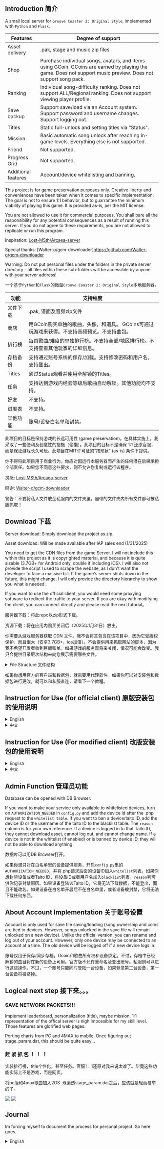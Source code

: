 ## Introduction 简介

A small local server for ```Groove Coaster 2: Original Style```, implemented with ```Python``` and ```Flask```. 

| Features            | Degree of support                                                                                                      |
|---------------------|------------------------------------------------------------------------------------------------------------------------|
| Asset delivery      | .pak, stage and music zip files                                                                                        |
| Shop                | Purchase individual songs, avatars, and items using GCoin. GCoins are earned by playing the game. Does not support music preview. Does not support song pack. |
| Ranking             | Individual song-difficulty ranking. Does not support ALL/Regional ranking. Does not support viewing player profile.    |
| Save backup         | Support save/load via an Account system. Support password and username changes. Support logging out.                   |
| Titles              | Static full-unlock and setting titles via "Status".                                                                    |
| Mission             | Basic automatic song unlock after reaching in-game levels. Everything else is not supported.                           |
| Friend              | Not supported.                                                                                                         |
| Progress Grid       | Not supported.                                                                                                         |
| Additional features | Account/device whitelisting and banning.                                                                               |

This project is for game preservation purposes only. Creative liberty and conveniences have been taken when it comes to specific implementation. The goal is not to ensure 1:1 behavior, but to guarrantee the minimum viability of playing this game. It is provided as-is, per the MIT license.

You are not allowed to use it for commercial purposes. You shall bare all the responsibility for any potential consequences as a result of running this server. If you do not agree to these requirements, you are not allowed to replicate or run this program.

Inspiration: [Lost-MSth/Arcaea-server](https://github.com/Lost-MSth/Arcaea-server)

Special thanks: [Walter-o/gcm-downloader]https://github.com/Walter-o/gcm-downloader

Warning: Do not put personal files under the folders in the private server directory - all files within these sub-folders will be accessible by anyone with your server address!

一个基于```Python```和```Flask```的微型```Groove Coaster 2: Original Style```本地服务器。

| 功能         | 支持程度                                                                                     |
|--------------|---------------------------------------------------------------------------------------------|
| 文件下载      | .pak, 谱面及音频zip文件                                                                      |
| 商店         | 用GCoin购买单独的歌曲，头像，和道具。 GCoins可通过玩游戏来获得。不支持音频预览。不支持曲包。       |
| 排行榜       | 每首歌曲/难度的单独排行榜。不支持全部/地区排行榜。不支持查看其他玩家的详细信息。                    |
| 存档备份     | 支持通过账号系统的保存/加载。支持修改密码和用户名。支持登出。                                     |
| Titles      | 通过Status观看并使用全解锁的Titles。                                                           |
| 任务         | 支持达到游戏内经验等级后歌曲自动解锁。其他功能均不支持。                                         |
| 好友         | 不支持。                                                                                     |
| 进度表       | 不支持。                                                                                     |
| 其他功能     | 账号/设备白名单和封禁。                                                                       |

此项目的目标是保持游戏的长远可用性 (game preservation)。在具体实施上，我采取了一些便利及创意性的措施（偷懒）。此项目的目标不是确保 1:1 还原官服，而是保证游戏长久可玩。此项目在MIT许可证的“按现状” (as-is) 条件下提供。

你不得将此项目用于商业行为。你应对因运行本服务器而产生的任何潜在后果承担全部责任。如果您不同意这些要求，则不允许您复制或运行该程序。

灵感: [Lost-MSth/Arcaea-server](https://github.com/Lost-MSth/Arcaea-server)

鸣谢: [Walter-o/gcm-downloader](https://github.com/Walter-o/gcm-downloader)

警告：不要将私人文件放至私服内的文件夹里。自带的文件夹内所有文件都可被私服抓取！

## Download 下载

Server download: Simply download the project as zip.

Asset download: Will be made available after IAP sales end (1/31/2025)

You need to get the CDN files from the game Server. I will not include this within this project as it is copyrighted material, and because it is quite sizable (3.7GB+ for Android only, double if including iOS). I will also not provide the script I used to scrape the website, as I don't want the developer to face a massive bill. If the game's server shuts down in the future, this might change. I will only provide the directory hierarchy to show you what is needed.

If you want to use the official client, you would need some proxying software to redirect the traffic to your server. If you are okay with modifying the client, you can connect directly and please read the next tutorial。

服务器下载：将此repo以zip形式下载。

资源下载：将在应用内购买关闭后（2025年1月31日）放出。

你需要从游戏服务器获取 CDN 文件。我不会将其包含在该项目中，因为它受版权保护，而且很大（安卓3.7GB+，ios加倍）。不会提供用来抓取网站的脚本，因为我不希望开发者收到巨额账单。如果游戏的服务器将来关闭，情况可能会改变。我只会提供目录层次结构来向您展示需要哪些文件。

<details>
<summary>File Structure 文件结构</summary>
<br>

server/

├─ files/

│  ├─ gc2/

│  │  ├─ audio/

│  │  │  ├─ ogg and m4a zips

│  │  ├─ stage/

│  │  │  ├─ zip files for stage

│  │  ├─ model.pak

│  │  ├─ skin.pak

│  │  ├─ tunefile.pak

│  ├─ web/

│  │  ├─ webpage assets

├─ fs.json

├─ 7001.py

├─ config.py

</details>

如果你想用官方的客户端和数据包，就需要用代理软件。如果你可以对安装包和数据包进行更改，就可以和私服直连，请看下一个教程。



## Instruction for Use (for official client) 原版安装包的使用说明

<details>
<summary>English</summary>
<br>

For android 9+ devices, you need to bypass the https protection in order to MITM the connection between game client and server. If you have root, you can install Certificate Authorities to system level, allowing the device to trust it. If you don't have root, I don't think it is possible and you might have to modify the client slightly using the next section.

I did not test this method on iOS. If you know how to proxy stuff there, feel free to continue reading and try the equivalent there.

I will demonstrate the VProxid + Charles method. Install VProxid on your android device. Install Charles on your Windows PC. Charles has a free trial period, but there are ways to register it for free. Please do your own research on that subject.

Install python on your server machine. Download all the assets and server files. Run ipconfig in CMD to obtain your local IPV4, modify config.py to match the IP. In VProxid, create a new profile with server as the server IP, port as 8889, type as socks5, and in "click to select applications", select groove coaster 2. Go back and activate the profile.

Install Charles Certificate Authority on your android device by going to the top bar: Help – SSL Proxying – Install Charles Root Certificate on a mobile device. Follow its instructions. Install the downloaded certificate. If you want to use the first method, follow this (https://gist.github.com/pwlin/8a0d01e6428b7a96e2eb) guide to move the user-level certificate to system level. Once done, go to your system setting – certificates, and double check that Charles certificate appears at the bottom of the system certificates.

After you’re done, open command on windows. Type “ipconfig”, and remember your IPV4 address. This assumes that you are connected to a WIFI, and it should start with 192 or 172. Open the config.py of the private server, and change the IP accordingly. Type “cmd” in the file directory on the top of the file explorer, and press enter. A command prompt will be opened for that directory. Type “python 7000.py” to start the server. If an error pops up, resolve it now – install python for your machine, and install flask module.

In Charles, open top bar: Proxy – Proxy Settings. Enable SOCKS proxy on port 8889. Enable http proxying over socks, include default ports. Then, in top bar: Tools – Map Remote, map a URL to your Server IP address:port, under http. The URL is: https://gc2018.gczero.com. 

![](https://studio.code.org/v3/assets/BDOGr35iuNT4hc06y6O_ES5P96xr3SMqhQ2tdwI1KOY/help1.JPG)

![](https://studio.code.org/v3/assets/BDOGr35iuNT4hc06y6O_ES5P96xr3SMqhQ2tdwI1KOY/test2.JPG)

On your android device, open VProxid. Create a new profile, with the server being your computer’s IP, port being 8889, type being socks5, and select GROOVE 2 using the app selector. Once created, click the play button on the profile to activate it.

![](https://studio.code.org/v3/assets/BDOGr35iuNT4hc06y6O_ES5P96xr3SMqhQ2tdwI1KOY/help3.jpg)

Make sure the private server is running on your PC. Make sure Charles acknowledges the connection from the device. Make sure VProxid is running. Make sure your phone and laptop are under the same network. Start the game, and have fun.
</details>

<details>
<summary>中文</summary>
<br>

对于 Android 9+ 设备，您需要绕过 https 保护才能对游戏客户端和服务器之间的连接进行中间人攻击。 这可以通过至少两种方式完成： 如果您拥有 root 权限，则可以将证书安装到系统级别，从而允许设备信任中间人软件。 或者您可以补丁游戏的客户端数据包里的设置文件。

下方是基于安卓的教程。我不了解iOS系统，如果你了解ios的代理软件，可以继续阅读，然后照葫芦画瓢（

这里展示 VProxid 加 Charles 方法。 在您的 Android 设备上安装 VProxid。 在 Windows PC 上安装 Charles。 Charles 有免费试用期，但有多种方法可以免费注册。 请对此主题进行自己的研究。

在您的 Android 设备上安装 Charles 根证书：顶栏：帮助 – SSL 代理 – 在移动设备上安装 Charles 根证书。 按照其说明进行操作。 安装下载的证书。 如果您想使用第一种方法，请按照此 (https://gist.github.com/pwlin/8a0d01e6428b7a96e2eb) 指南将用户级证书移至系统级。 完成后，转到系统设置 - 证书，并仔细检查 Charles 证书是否出现在系统证书页面底部。

完成后，在 Windows 上打开cmd。 输入“ipconfig”，并记住您的 IPV4 地址。 这里假设你连接到了WIFI，IP应该以192或172开头。打开私服的config.py，并相应地更改IP。 在文件资源管理器顶部的文件目录中输入“cmd”，然后按 Enter。 将打开该目录的命令提示符。 输入“python 7000.py”启动服务器。 如果弹出错误，请立即解决 - 为您的计算机安装 python，安装 Flask 和 sqlite3 模块。

在 Charles 中，打开顶部栏：Proxy – Proxy Settings。 在端口8889上启用SOCKS代理。通过socks启用http代理，包括默认端口。然后，在顶部栏中： Tools – Map Remote，将URL映射到您的服务器IP:端口（http 下）。URL为：https://gc2018.gczero.com。

![](https://studio.code.org/v3/assets/BDOGr35iuNT4hc06y6O_ES5P96xr3SMqhQ2tdwI1KOY/help1.JPG)


![](https://studio.code.org/v3/assets/BDOGr35iuNT4hc06y6O_ES5P96xr3SMqhQ2tdwI1KOY/test2.JPG)

在您的 Android 设备上，打开 VProxid。 创建一个新的配置文件，服务器为您计算机的 IP，端口为 8889，类型为socks5，然后使用应用程序选择器选择 GC2。 创建后，单击配置文件上的播放按钮将其激活。

![](https://studio.code.org/v3/assets/BDOGr35iuNT4hc06y6O_ES5P96xr3SMqhQ2tdwI1KOY/help3.jpg)

确保您的 PC 上正在运行私服。 确保 Charles 提示并正在接收来自设备的连接。 确保 VProxid 正在运行。 确保您的设备和电脑在同一网络下。 开始游戏吧。


</details>

## Instruction for Use (For modified client) 改版安装包的使用说明

<details>
<summary>English</summary>
<br>

By modifying the apk's obb verification function and `obb`'s `settings.cfg`, you can connect to the server without using any proxy software. To do so, decompile `classes.dex` using your favorite `smali` decompiler, and go to `jp.co.groovecoasterzero/BootActivity`. Delete the part in `e()` where the loop is checking for a size, and, if mismatch, override a variable that causes the code to branch into `DownloadActivity`. We want the game to load the obb regardless of its size.

After this, open the game's `obb` with password `eiprblFFv69R83J5`, extract everything, open `settings.cfg`, and edit the `serverUrl` to the `http://ip:port/` of your server. Compress every file with `WinRAR` to zip, using the password to encrypt it. Use `ZIP legacy encryption`. Override the `obb` in `Android/obb/jp.co.groovecoasterzero` and you should be able to connect directly. Just start the game and observe the server.

With iOS, none of the above is necessary as the installation package is a single .ipa. Just edit `settings.cfg` and sideload the ipa.
</details>

<details>
<summary>中文</summary>
<br>

你可以通过修改apk里的obb校验函数然后修改`obb`里的`settings.cfg`来直连私服，无需中继软件。用顺手的`smali`反编译器来反编译`classes.dex`，然后去`jp.co.groovecoasterzero/BootActivity`。删除`e()`里循环检查文件大小的部分。这部分会检查obb文件的大小，如果不一致会修改一个变量跳至`DownloadActivity`。我们想强制游戏读取。

然后打开游戏的`obb`，密码是`eiprblFFv69R83J5`。提取全部文件，打开`settings.cfg`，将`serverUrl`改成私服的`http://ip:端口/`。用`WinRAR`压缩全部文件至zip，用密码加密。用`ZIP legacy encryption`。覆盖`Android/obb/jp.co.groovecoasterzero`里的`obb`，应该就可以直连了。打开游戏，观察私服的输出。

iOS简单得多，只要修改ipa中的`settings.cfg`并侧载即可。
</details>


## Admin Function 管理员功能

Database can be opened with DB Browser.

If you want to make your service only available to whitelisted devices, turn on ```AUTHORIZATION_NEEDED``` in ```config.py``` and add the device id after the .php request to the ```whitelist table```. If you want to ban a device/taito ID, add the device ID or the username of the taito ID to the blacklist table. The ```reason``` column is for your own reference. If a device is logged in to that Taito ID, they cannot download asset, cannot log out, and cannot change name. If a device is not in the whitelist (if enabled) or is banned by device ID, they will not be able to download anything.

数据库可以用DB Browser打开。

如果你想只对在白名单里的设备提供服务，开启```config.py```里的```AUTHORIZATION_NEEDED```，并将.php请求后面的设备ID加入```whitelist```列表。如果你想封禁设备或者Taito ID，将设备ID或者用户名加入```blacklist```列表。```reason```列可供你记录封禁原因。如果设备登陆该Taito ID，它将无法下载数据，不能登出，而且不能改名。如果设备在白名单开启后不在白名单里，或者设备被封禁，它将无法下载任何东西。

## About Account Implementation 关于账号设置

Account is only used for save file saving/loading (song ownership and coins are tied to devices. However, songs unlocked in the save file will remain unlocked on a new device). Unlike the official version, you can rename and log out of your account. However, only one device may be connected to an account at a time. The old device will be logged off if a new device logs in.

账号仅用于保存/同步存档。Gcoin和歌曲所有权和设备绑定。不过，存档中已经解锁的曲目将在新的设备上可用。官方版不允许重命名及登出账号。私服则可以进行这些操作。不过，一个账号只能同时登陆一台设备，如果登录第二台设备，第一台设备将被挤掉。

## Logical next step 接下来。。。

### SAVE NETWORK PACKETS!!!

Implement leaderboard, personalization (title), maybe mission. 1:1 representation of the offical server is nigh impossible for my skill level. Those features are glorified web pages.

Porting charts from PC and 4MAX to mobile. Once figuring out stage_param.dat, this should be quite easy...

### 赶 紧 抓 包 ！ ！ ！

实装排行榜，title个性化，甚至任务。官服1：1还原对我来说太难了。毕竟这些功能实际上不是游戏，而是网页。

将pc版和4max歌曲加入2OS. 琢磨透stage_param.dat之后，应该就是轻而易举的了。

![](https://studio.code.org/v3/assets/BDOGr35iuNT4hc06y6O_ES5P96xr3SMqhQ2tdwI1KOY/stage_back10_big.png)
![](https://studio.code.org/v3/assets/BDOGr35iuNT4hc06y6O_ES5P96xr3SMqhQ2tdwI1KOY/test2.JPG)

## Journal

Im forcing myself to document the process for personal project. So here goes.

<details>
<summary>English</summary>
<br>
Project Taiyo started on Feb. 19, 2024, as the effort to create a private server for Groove Coaster 2: Original Style. No prior effort was spent on the game, since the save file acquired from lp did unlock the majority of the track.

However, as updates slowed down and Groove Coaster 4max is scheduled to shut down, time were allocated to investigate the viability of a private server. Asset scraping was tedius as each song has multiple downloadable files, and there is no naming convention. Every zip file was acquired by hand(!) via manual downloading, which was soon proven unnecessary with the discovery of gcm-downloader.

The obb's decryption key was discovered in the android executable's lib file, and, during investigation of a config file within the obb, the server's address is directly editable. On the iOS, this config file is within the ipa. A proxy can be setup to mitm traffic for the same result. A simple server that handles asset delivery and static full-unlock profile was quickly developed.

An account system was developed that facilitates the save/load feature. The server request's GET field is encrypted, and, initially, the key and encryption method was not found. However, due to CBC encryption's flaw, part of the encrypted mess can still be used to identify users. Later, the key and IV to decrypt request was found in gcm-downloader, and used to implement a correct implementation of the server.

Besides the above features, all other functionality remains unimplemented. This was completed within a week (shorter than what is ideal, given project OverRide's priority). Some effort was spent on documenting the scraping, setup, and scripting, uploaded to a github repo, and the MVP is shelved.

In Janurary 2025, renewed effort was put on the project as Taito announced the cease of additional DLC, after a lackluster 2024 season. Groove Coin, a removed feature in-game, has been revived to facilitate a shop system. No longer is the server delivering static full-unlock save file, but the user can now acquire their own content in a balanced progression.

Additional effort was put on researching and REing various aspect of the game. 5 removed songs were re-enabled by lib editing, later via stage_param edit. Effort was spent on scripting a .pak unpacker and packer, which is successful and allow us to create own .pak files for delivery.

Effort was spent on the PC and Switch (waiwai) port, investigating the possiblilty of chart porting to Mobile. Switch version uses a significantly different system, charts lack critical elements and music is stored in header-removed opus. Porting from switch is deemed hard.

The PC version has exclusive songs/packs, and the chart/model files are an exact match from mobile asset. Music is in header-appended OGG, which is also compatible with Mobile. Porting is technically feasible if the format of stage_param can be RE'd.

On Jan. 24, 2025, Taito announced the end of service of the game. This prompted the creation of this repo and release of private server.
</details>
